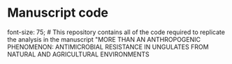 # Manuscript code

font-size: 75; # This repository contains all of the code required to replicate the analysis in the manuscript "MORE THAN AN ANTHROPOGENIC PHENOMENON: ANTIMICROBIAL RESISTANCE IN UNGULATES FROM NATURAL AND AGRICULTURAL ENVIRONMENTS


